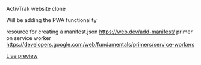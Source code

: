 ActivTrak website clone

Will be adding the PWA functionality

resource for creating a manifest.json https://web.dev/add-manifest/
primer on service worker https://developers.google.com/web/fundamentals/primers/service-workers

<a href="https://yellowflash2012.github.io/activtrak-clone/">Live preview<a>